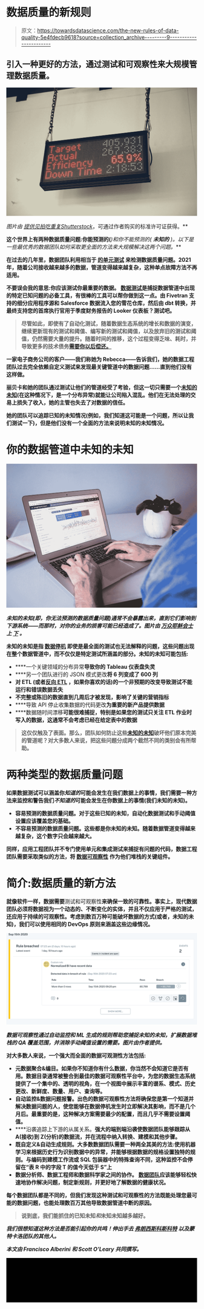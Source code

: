 # 数据质量的新规则

> 原文：<https://towardsdatascience.com/the-new-rules-of-data-quality-5e4fdecb9618?source=collection_archive---------9----------------------->

## 引入一种更好的方法，通过测试和可观察性来大规模管理数据质量。

![](img/fd29bb87db429f6848dd3fb36be1763f.png)

*图片由* [*提供见拍吃重复*](http://seeshooteatrepeat)*[*Shutterstock*](https://www.shutterstock.com/)*，可通过作者购买的标准许可证获得。**

**这个世界上有两种数据质量问题:你能预测的(***)和你不能预测的(* ***未知的*** *)。以下是一些最优秀的数据团队如何采取更全面的方法来大规模解决这两个问题。***

**在过去的几年里，数据团队利用相当于 [**的单元测试**](https://www.kdnuggets.com/2020/08/unit-test-data-pipeline-thank-yourself-later.html) 来检测数据质量问题。2021 年，随着公司接收越来越多的数据，管道变得越来越复杂，这种单点故障方法不再适用。**

**不要误会我的意思:你应该测试你最重要的数据。 [数据测试](https://www.montecarlodata.com/what-is-data-testing/)是捕捉数据管道中出现的特定已知问题的必备工具，有很棒的工具可以帮你做到这一点。由 Fivetran 支持的细分应用程序源和 Salesforce 数据流入您的雪花仓库，然后由 dbt 转换，并最终支持您的首席执行官用于季度财务报告的 Looker 仪表板？测试吧。**

> **尽管如此，即使有了自动化测试，随着数据生态系统的增长和数据的演变，继续更新现有的测试和阈值、编写新的测试和阈值，以及放弃旧的测试和阈值，仍然需要大量的提升。随着时间的推移，这个过程变得乏味、耗时，并导致更多的技术债务[需要你以后偿还。](https://medium.com/weareservian/why-data-engineering-needs-automated-testing-a37a0844d7db)**

**一家电子商务公司的客户——我们称她为 Rebecca——告诉我们，她的数据工程团队过去完全依赖自定义测试来发现最关键管道中的数据问题……直到他们没有这样做。**

**丽贝卡和她的团队通过测试让他们的管道经受了考验，但这一切只需要一个[未知的未知](https://medium.datadriveninvestor.com/known-knowns-unknown-knowns-and-unknown-unknowns-b35013fb350d#:~:text=The%20unknown%20unknowns%20are%20things,Put%20simply%2C%20we%20know%20nothing.)(在这种情况下，是一个分布异常)就能让公司陷入混乱。他们在无法处理的交易上损失了收入，她的主管也失去了对数据的信任。**

**她的团队可以追踪已知的未知情况(例如，我们知道这可能是一个问题，所以让我们测试一下)，但是他们没有一个全面的方法来说明未知的未知情况。**

# **你的数据管道中未知的未知**

**![](img/17554f4928d4d17aa270a8de8d570e45.png)**

***未知的未知(即，你无法预测的数据质量问题)通常不会暴露出来，直到它们影响到下游系统——而那时，对你的业务的损害可能已经造成了。图片由* [*万众耶稣会士*](https://unsplash.com/photos/VHXiGXxwOQ4) *上* [*下*](http://www.unsplash.com/) *。***

**未知的未知是指 [**数据停机**](https://medium.datadriveninvestor.com/known-knowns-unknown-knowns-and-unknown-unknowns-b35013fb350d#:~:text=The%20unknown%20unknowns%20are%20things,Put%20simply%2C%20we%20know%20nothing.) 即使是最全面的测试也无法解释的问题，这些问题出现在整个数据管道中，而不仅仅是特定测试所涵盖的部分。未知的未知可能包括:**

*   ****一个关键领域的分布异常**导致你的 Tableau 仪表盘失灵**
*   ****另一个团队进行的 JSON 模式更改**将 6 列变成了 600 列**
*   ****对 ETL** (或者[反向 ETL](https://medium.com/memory-leak/reverse-etl-a-primer-4e6694dcc7fb) ，如果你喜欢的话)的一个非预期的改变导致测试不能运行和错误数据丢失**
*   ****不完整或陈旧的数据直到几周后才被发现，影响了关键的营销指标****
*   ****导致 API 停止收集数据的代码更改**为重要的新产品提供数据**
*   ****数据随时间漂移**可能很难捕捉，特别是如果您的测试只关注 ETL 作业时写入的数据，这通常不会考虑已经在给定表中的数据**

> **这仅仅触及了表面。那么，团队如何防止这些[未知的未知](https://www.montecarlodata.com/good-pipelines-bad-data/)破坏他们原本完美的管道呢？对大多数人来说，把这些问题分成两个截然不同的类别会有所帮助。**

# **两种类型的数据质量问题**

**如果数据测试可以涵盖你*知道的*可能会发生在我们数据上的事情，我们需要一种方法来监控和警告我们*不知道的*可能会发生在你数据上的事情(我们未知的未知)。**

*   ****容易预测的数据质量问题**。对于这些已知的未知，自动化数据测试和手动阈值设置应该覆盖您的基础。**
*   ****不容易预测的数据质量问题**。这些都是你未知的未知。随着数据管道变得越来越复杂，这个数字只会越来越大。**

**同样，应用工程团队并不专门使用单元和集成测试来捕捉有问题的代码，数据工程团队需要采取类似的方法，将 [**数据可观察性**](https://www.montecarlodata.com/data-observability-the-next-frontier-of-data-engineering/) 作为他们堆栈的关键组件。**

# **简介:数据质量的新方法**

**就像软件一样，数据需要**测试和可观察性**来确保一致的可靠性。事实上，现代数据团队必须将数据视为一个动态的、不断变化的实体，并且不仅应用于严格的测试，还应用于持续的可观察性。考虑到数百万种可能破坏数据的方式(或者，未知的未知)，我们可以使用相同的 DevOps 原则来涵盖这些边缘情况。**

**![](img/84bb0cf867019b2e976c3afdabdf0ce0.png)**

***数据可观察性通过自动监控和 ML 生成的规则帮助您捕捉未知的未知，扩展数据堆栈的 QA 覆盖范围，并消除手动阈值设置的需要。图片由作者提供。***

**对大多数人来说，一个强大而全面的数据可观测性方法包括:**

*   ****元数据聚合&编目**。如果你不知道你有什么数据，你当然不会知道它是否有用。数据目录通常被整合到最佳的数据可观察性平台中，为您的数据生态系统提供了一个集中的、透明的视角，在一个视图中展示丰富的谱系、模式、历史更改、新鲜度、数量、用户、查询等。**
*   ****自动监控&数据问题报警**。出色的数据可观察性方法将确保您是第一个知道并解决数据问题的人，使您能够在数据停机发生时立即解决其影响，而不是几个月后。最重要的是，这种解决方案需要最少的配置，而且几乎不需要设置阈值。**
*   ****沿袭追踪上下游的从属关系。**强大的端到端沿袭使数据团队能够跟踪从 A(接收)到 Z(分析)的数据流，并在流程中纳入转换、建模和其他步骤。**
*   ****既自定义&自动生成规则**。大多数数据团队需要一种两全其美的方法:使用机器学习来根据历史行为识别数据中的异常，并能够根据数据的规格设置独特的规则。与编码到建模工作流或 SQL 包装器中的特殊查询不同，这种监控不会停留在“表 R 中的字段 T 的值今天低于 S”上**
*   ****数据分析师、数据工程师和数据科学家之间的协作。** [数据团队](https://www.montecarlodata.com/which-of-the-six-major-data-personas-are-you/)应该能够轻松快速地协作解决问题，制定新规则，并更好地了解数据的健康状况。**

**每个数据团队都是不同的，但我们发现这种测试和可观察性的方法既能处理您最可能的数据问题，也能处理数百万其他导致数据管道中断的原因。**

> **说到底，我们能抓住的已知未知*和*未知未知越多越好。**

*****我们很想知道这种方法是否能引起你的共鸣！伸出手去*** [***弗朗西斯科***](https://www.linkedin.com/in/falberini)[***斯科特***](https://www.linkedin.com/in/scott-o-leary-78000a43) ***以及蒙特卡洛团队的其他人。*****

***本文由 Francisco Alberini 和 Scott O’Leary 共同撰写。***

**![](img/e73c65449550dde556cf3ac10825796a.png)**